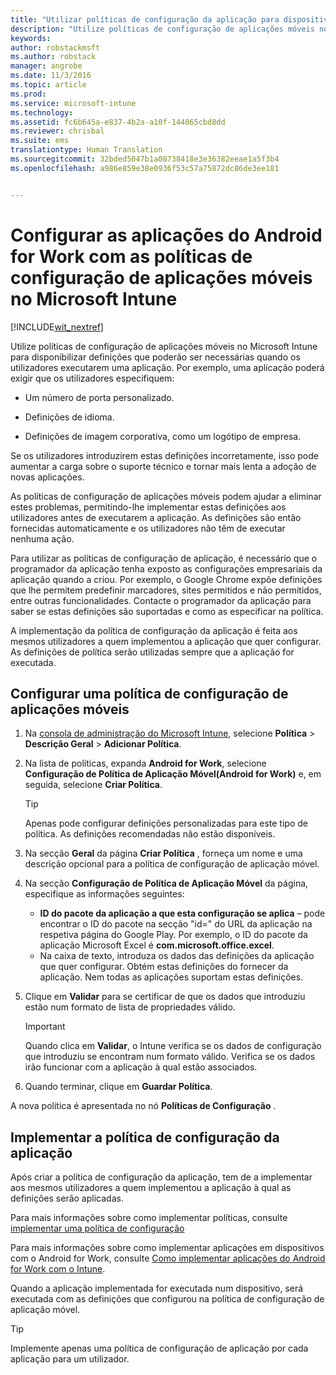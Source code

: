 ```yaml
---
title: "Utilizar políticas de configuração da aplicação para dispositivos móveis Android for Work | Microsoft Intune"
description: "Utilize políticas de configuração de aplicações móveis no Intune para disponibilizar definições que poderão ser necessárias quando os utilizadores executarem uma aplicação do Android for Work."
keywords: 
author: robstackmsft
ms.author: robstack
manager: angrobe
ms.date: 11/3/2016
ms.topic: article
ms.prod: 
ms.service: microsoft-intune
ms.technology: 
ms.assetid: fc6b645a-e837-4b2a-a10f-144065cbd8dd
ms.reviewer: chrisbal
ms.suite: ems
translationtype: Human Translation
ms.sourcegitcommit: 32bded5047b1a08738418e3e36382eeae1a5f3b4
ms.openlocfilehash: a986e859e38e0936f53c57a75872dc86de3ee181


---
```


# <a name="configure-android-for-work-apps-with-mobile-app-configuration-policies-in-microsoft-intune"></a>Configurar as aplicações do Android for Work com as políticas de configuração de aplicações móveis no Microsoft Intune

[!INCLUDE[wit_nextref](../includes/afw_rollout_disclaimer.md)]

Utilize políticas de configuração de aplicações móveis no Microsoft Intune para disponibilizar definições que poderão ser necessárias quando os utilizadores executarem uma aplicação. Por exemplo, uma aplicação poderá exigir que os utilizadores especifiquem:

-   Um número de porta personalizado.

-   Definições de idioma.

-   Definições de imagem corporativa, como um logótipo de empresa.

Se os utilizadores introduzirem estas definições incorretamente, isso pode aumentar a carga sobre o suporte técnico e tornar mais lenta a adoção de novas aplicações.

As políticas de configuração de aplicações móveis podem ajudar a eliminar estes problemas, permitindo-lhe implementar estas definições aos utilizadores antes de executarem a aplicação. As definições são então fornecidas automaticamente e os utilizadores não têm de executar nenhuma ação.

Para utilizar as políticas de configuração de aplicação, é necessário que o programador da aplicação tenha exposto as configurações empresariais da aplicação quando a criou. Por exemplo, o Google Chrome expõe definições que lhe permitem predefinir marcadores, sites permitidos e não permitidos, entre outras funcionalidades. Contacte o programador da aplicação para saber se estas definições são suportadas e como as especificar na política.

A implementação da política de configuração da aplicação é feita aos mesmos utilizadores a quem implementou a aplicação que quer configurar. As definições de política serão utilizadas sempre que a aplicação for executada.

## <a name="configure-a-mobile-app-configuration-policy"></a>Configurar uma política de configuração de aplicações móveis

1.  Na [consola de administração do Microsoft Intune](https://manage.microsoft.com), selecione **Política** &gt; **Descrição Geral** &gt; **Adicionar Política**.

2.  Na lista de políticas, expanda **Android for Work**, selecione **Configuração de Política de Aplicação Móvel(Android for Work)** e, em seguida, selecione **Criar Política**.

    > [!TIP]
    > Apenas pode configurar definições personalizadas para este tipo de política. As definições recomendadas não estão disponíveis.

3.  Na secção **Geral** da página **Criar Política** , forneça um nome e uma descrição opcional para a política de configuração de aplicação móvel.

4. Na secção **Configuração de Política de Aplicação Móvel** da página, especifique as informações seguintes:
    - **ID do pacote da aplicação a que esta configuração se aplica** – pode encontrar o ID do pacote na secção "id=" do URL da aplicação na respetiva página do Google Play. Por exemplo, o ID do pacote da aplicação Microsoft Excel é **com.microsoft.office.excel**.
    - Na caixa de texto, introduza os dados das definições da aplicação que quer configurar. Obtém estas definições do fornecer da aplicação. Nem todas as aplicações suportam estas definições.
5.  Clique em **Validar** para se certificar de que os dados que introduziu estão num formato de lista de propriedades válido.

    > [!IMPORTANT]
    > Quando clica em **Validar**, o Intune verifica se os dados de configuração que introduziu se encontram num formato válido. Verifica se os dados irão funcionar com a aplicação à qual estão associados.

6.  Quando terminar, clique em **Guardar Política**.

A nova política é apresentada no nó **Políticas de Configuração** .


## <a name="deploy-the-app-configuration-policy"></a>Implementar a política de configuração da aplicação
Após criar a política de configuração da aplicação, tem de a implementar aos mesmos utilizadores a quem implementou a aplicação à qual as definições serão aplicadas.

Para mais informações sobre como implementar políticas, consulte [implementar uma política de configuração](/intune/deploy-use/manage-settings-and-features-on-your-devices-with-microsoft-intune-policies#deploy-a-configuration-policy)

Para mais informações sobre como implementar aplicações em dispositivos com o Android for Work, consulte [Como implementar aplicações do Android for Work com o Intune](android-for-work-apps.md).

Quando a aplicação implementada for executada num dispositivo, será executada com as definições que configurou na política de configuração de aplicação móvel.

> [!TIP]
> Implemente apenas uma política de configuração de aplicação por cada aplicação para um utilizador.



<!--HONumber=Oct16_HO2-->



